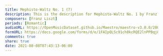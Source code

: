 ```yaml
---
title: Mephisto-Waltz No. 1 (7)
description: This is the description for Mephisto-Waltz No. 1 by Franz Liszt
composers: [Franz Liszt]
periods: [Romantic]
audioURL: https://OpenMusicDataset.github.io/Maestro/maestro-v3.0.0/2008/MIDI-Unprocessed_03_R2_2008_01-03_ORIG_MID--AUDIO_03_R2_2008_wav--3.midi
formURL: https://docs.google.com/forms/d/e/1FAIpQLSc91ch8kcRQE2lnPPBqj8fCjugzhw3v5TEwkYsXmlPeYFJpcg/viewform
comments: true
share: true
date: 2021-08-08T07:43:13-06:00
---
```

